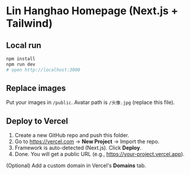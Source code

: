 # Lin Hanghao Homepage (Next.js + Tailwind)

## Local run
```bash
npm install
npm run dev
# open http://localhost:3000
```

## Replace images
Put your images in `/public`. Avatar path is `/头像.jpg` (replace this file).

## Deploy to Vercel
1. Create a new GitHub repo and push this folder.
2. Go to https://vercel.com → **New Project** → Import the repo.
3. Framework is auto-detected (Next.js). Click **Deploy**.
4. Done. You will get a public URL (e.g., https://your-project.vercel.app).

(Optional) Add a custom domain in Vercel's **Domains** tab.
